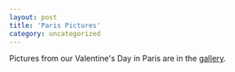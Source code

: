 ```yaml
---
layout: post
title: 'Paris Pictures'
category: uncategorized
---
```


Pictures from our Valentine's Day in Paris are in the <a href="http://www.thecave.com/gallery.aspx">gallery</a>.
